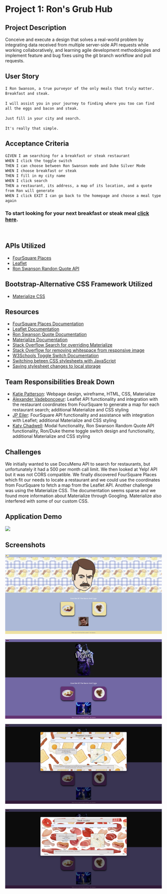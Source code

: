 # Project 1: Ron's Grub Hub

## Project Description

Conceive and execute a design that solves a real-world problem by integrating data received from multiple server-side API requests while working collaboratively, and learning agile development methodologies and implement feature and bug fixes using the git branch workflow and pull requests.

## User Story

```
I Ron Swanson, a true purveyor of the only meals that truly matter. Breakfast and steak.

I will assist you in your journey to finding where you too can find all the eggs and bacon and steak.

Just fill in your city and search.

It's really that simple.
```

## Acceptance Criteria

```
GIVEN I am searching for a breakfast or steak restaurant
WHEN I click the toggle switch
THEN I can choose between Ron Swanson mode and Duke Silver Mode
WHEN I choose breakfast or steak
THEN I fill in my city name
WHEN I click search
THEN a restaurant, its address, a map of its location, and a quote from Ron will generate
WHEN I click EXIT I can go back to the homepage and choose a meal type again
```

### To start looking for your next breakfast or steak meal [click here](https://klay824.github.io/project-1/).
<br />

## APIs Utilized

* [FourSquare Places](https://developer.foursquare.com/docs/places-api/)
* [Leaflet](https://leafletjs.com/)
* [Ron Swanson Randon Quote API](https://github.com/jamesseanwright/ron-swanson-quotes)

## Bootstrap-Alternative CSS Framework Utilized

* [Materialize CSS](https://materializecss.com/)

## Resources

* [FourSquare Places Documentation](https://developer.foursquare.com/docs/places-api/endpoints/)
* [Leaflet Documentation](https://leafletjs.com/reference-1.7.1.html)
* [Ron Swanson Quote Documentation](https://github.com/jamesseanwright/ron-swanson-quotes)
* [Materialize Documentation](https://materializecss.com/)
* [Stack Overflow Search for overriding Materialize](https://stackoverflow.com/questions/36792910/override-materialize-css-properties)
* [Stack Overflow for removing whitespace from responsive image](https://stackoverflow.com/questions/44011931/why-is-my-responsive-background-image-leaving-white-space-at-the-bottom-of-the-i)
* [W3Schools Toggle Switch Documentation](https://www.w3schools.com/howto/howto_css_switch.asp)
* [Switching beteen CSS stylesheets with JavaScript](https://stackoverflow.com/questions/7846980/how-do-i-switch-my-css-stylesheet-using-jquery)
* [Saving stylesheet changes to local storage](https://www.youtube.com/watch?v=wodWDIdV9BY)

## Team Responsibilities Break Down

* [Katie Patterson](https://github.com/ktp1451): Webpage design, wireframe, HTML, CSS, Materialize
* [Alexander Vadeboncoeur](https://github.com/Alexva397): Leaflet API functionality and integration with the restaurant coordinates from FourSquare to generate a map for each restaurant search; additional Materialize and CSS styling
* [JP Eiler](https://github.com/jpeiler97): FourSquare API functionality and assistance with integration with Leaflet; additional Materialize and CSS styling
* [Katy Chadwell](https://github.com/klay824): Modal functionality, Ron Swanson Random Quote API functionality, Ron/Duke theme toggle switch design and functionality, additional Materialize and CSS styling

## Challenges

We initially wanted to use DocuMenu API to search for restaurants, but unfortunately it had a 500 per month call limit. We then looked at Yelp! API but it was not CORS compatible. We finally discovered FourSquare Places which fit our needs to locate a restaurant and we could use the coordinates from FourSquare to fetch a map from the Leaflet API. Another challenge was using the Materialize CSS. The documentation seems sparse and we found more information about Materialize through Googling. Materialize also interfered with some of our custom CSS.

## Application Demo

![](develop/images/deployed-application.gif)

## Screenshots

![](develop/images/screenshot-1.png)

![](develop/images/screenshot-2.png)

![](develop/images/screenshot-3.png)

![](develop/images/screenshot-4.png)
